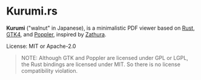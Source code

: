 # Kurumi.rs

**Kurumi** ("walnut" in Japanese), is a
minimalistic PDF viewer based on
[Rust](https://rust-lang.org),
[GTK4](https://gtk.org),
and [Poppler](https://poppler.freedesktop.org/),
inspired by [Zathura](https://pwmt.org/projects/zathura/).

License: MIT or Apache-2.0

> NOTE: Although GTK and Poppler are licensed under GPL or LGPL, the Rust bindings
> are licensed under MIT. So there is no license compatibility violation.

